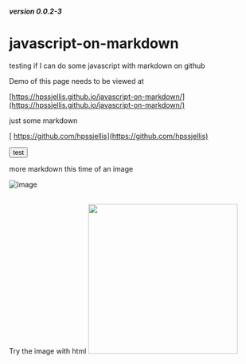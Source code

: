 ##### version 0.0.2-3  


# javascript-on-markdown
testing if I can do some javascript with markdown on github


Demo of this page needs to be viewed at 

[https://hpssjellis.github.io/javascript-on-markdown/](https://hpssjellis.github.io/javascript-on-markdown/)


just some markdown

[
https://github.com/hpssjellis](https://github.com/hpssjellis)





<input type="button" value="test" onclick="{alert('wow');}">





more markdown this time of an image

![image](https://user-images.githubusercontent.com/5605614/175780835-2b0d64a4-0ba8-4c90-9f05-fb4e89cd6980.png)

<br>
Try the image with html

<img src="https://user-images.githubusercontent.com/5605614/175780835-2b0d64a4-0ba8-4c90-9f05-fb4e89cd6980.png" width=300 />


